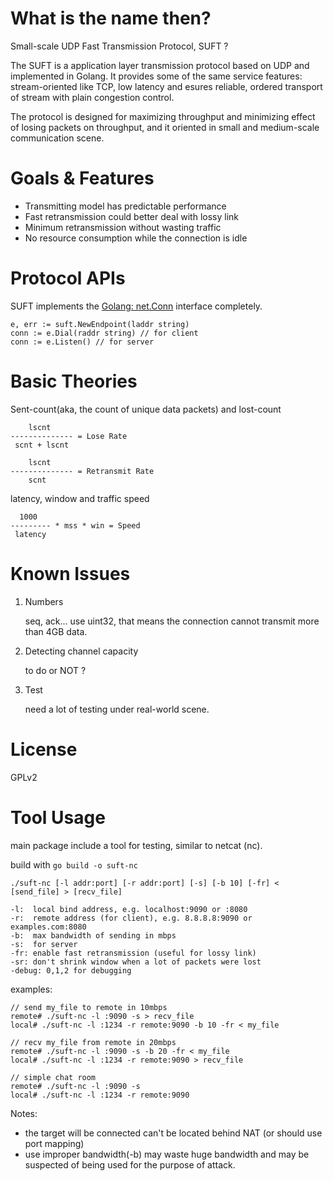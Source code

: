 # What is the name then?

Small-scale UDP Fast Transmission Protocol, SUFT ?

The SUFT is a application layer transmission protocol based on UDP and implemented in Golang. It provides some of the same service features: stream-oriented like TCP, low latency and esures reliable, ordered transport of stream with plain congestion control.

The protocol is designed for maximizing throughput and minimizing effect of losing packets on throughput, and it oriented in small and medium-scale communication scene.

# Goals & Features

- Transmitting model has predictable performance
- Fast retransmission could better deal with lossy link
- Minimum retransmission without wasting traffic
- No resource consumption while the connection is idle

# Protocol APIs

SUFT implements the [Golang: net.Conn](https://golang.org/pkg/net/#Conn) interface completely.

```
e, err := suft.NewEndpoint(laddr string)
conn := e.Dial(raddr string) // for client
conn := e.Listen() // for server
```

# Basic Theories

Sent-count(aka, the count of unique data packets) and lost-count

```
    lscnt
-------------- = Lose Rate
 scnt + lscnt

    lscnt
-------------- = Retransmit Rate
    scnt
```

latency, window and traffic speed

```
  1000
--------- * mss * win = Speed
 latency
```

# Known Issues

1. Numbers

   seq, ack... use uint32, that means the connection cannot transmit more than 4GB data.

2. Detecting channel capacity

   to do or NOT ?

3. Test

   need a lot of testing under real-world scene.

# License

GPLv2

# Tool Usage

main package include a tool for testing, similar to netcat (nc).

build with `go build -o suft-nc`

```
./suft-nc [-l addr:port] [-r addr:port] [-s] [-b 10] [-fr] < [send_file] > [recv_file]

-l:  local bind address, e.g. localhost:9090 or :8080
-r:  remote address (for client), e.g. 8.8.8.8:9090 or examples.com:8080
-b:  max bandwidth of sending in mbps
-s:  for server
-fr: enable fast retransmission (useful for lossy link)
-sr: don't shrink window when a lot of packets were lost
-debug: 0,1,2 for debugging
```

examples:

```
// send my_file to remote in 10mbps
remote# ./suft-nc -l :9090 -s > recv_file
local# ./suft-nc -l :1234 -r remote:9090 -b 10 -fr < my_file
```

```
// recv my_file from remote in 20mbps
remote# ./suft-nc -l :9090 -s -b 20 -fr < my_file
local# ./suft-nc -l :1234 -r remote:9090 > recv_file
```

```
// simple chat room
remote# ./suft-nc -l :9090 -s
local# ./suft-nc -l :1234 -r remote:9090
```

Notes:

- the target will be connected can't be located behind NAT (or should use port mapping)
- use improper bandwidth(-b) may waste huge bandwidth and may be suspected of being used for the purpose of attack.
